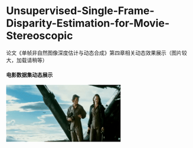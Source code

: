 # Unsupervised-Single-Frame-Disparity-Estimation-for-Movie-Stereoscopic
论文《单帧非自然图像深度估计与动态合成》第四章相关动态效果展示（图片较大，加载请稍等）
#### 电影数据集动态展示
![1](https://github.com/PapillonYu/Unsupervised-Single-Frame-Disparity-Estimation-for-Movie-Stereoscopic/blob/main/%E7%94%B5%E5%BD%B1%E6%95%B0%E6%8D%AE%E9%9B%86/1.gif)
